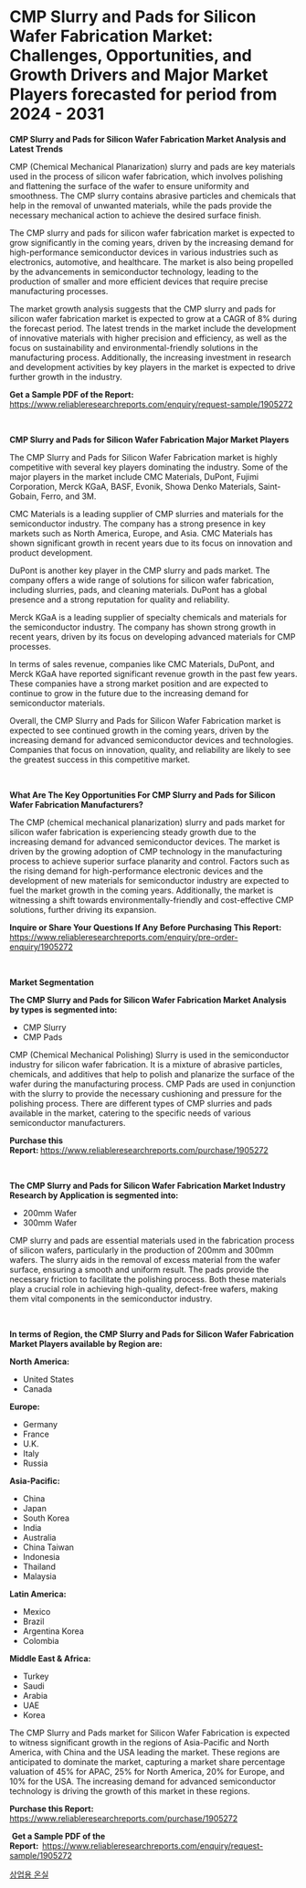 <p><h1>CMP Slurry and Pads for Silicon Wafer Fabrication Market: Challenges, Opportunities, and Growth Drivers and Major Market Players forecasted for period from 2024 - 2031</h1></p><p><strong>CMP Slurry and Pads for Silicon Wafer Fabrication Market Analysis and Latest Trends</strong></p>
<p><p>CMP (Chemical Mechanical Planarization) slurry and pads are key materials used in the process of silicon wafer fabrication, which involves polishing and flattening the surface of the wafer to ensure uniformity and smoothness. The CMP slurry contains abrasive particles and chemicals that help in the removal of unwanted materials, while the pads provide the necessary mechanical action to achieve the desired surface finish.</p><p>The CMP slurry and pads for silicon wafer fabrication market is expected to grow significantly in the coming years, driven by the increasing demand for high-performance semiconductor devices in various industries such as electronics, automotive, and healthcare. The market is also being propelled by the advancements in semiconductor technology, leading to the production of smaller and more efficient devices that require precise manufacturing processes.</p><p>The market growth analysis suggests that the CMP slurry and pads for silicon wafer fabrication market is expected to grow at a CAGR of 8% during the forecast period. The latest trends in the market include the development of innovative materials with higher precision and efficiency, as well as the focus on sustainability and environmental-friendly solutions in the manufacturing process. Additionally, the increasing investment in research and development activities by key players in the market is expected to drive further growth in the industry.</p></p>
<p><strong>Get a Sample PDF of the Report:&nbsp;</strong> <a href="https://www.reliableresearchreports.com/enquiry/request-sample/1905272">https://www.reliableresearchreports.com/enquiry/request-sample/1905272</a></p>
<p>&nbsp;</p>
<p><strong>CMP Slurry and Pads for Silicon Wafer Fabrication Major Market Players</strong></p>
<p><p>The CMP Slurry and Pads for Silicon Wafer Fabrication market is highly competitive with several key players dominating the industry. Some of the major players in the market include CMC Materials, DuPont, Fujimi Corporation, Merck KGaA, BASF, Evonik, Showa Denko Materials, Saint-Gobain, Ferro, and 3M.</p><p>CMC Materials is a leading supplier of CMP slurries and materials for the semiconductor industry. The company has a strong presence in key markets such as North America, Europe, and Asia. CMC Materials has shown significant growth in recent years due to its focus on innovation and product development.</p><p>DuPont is another key player in the CMP slurry and pads market. The company offers a wide range of solutions for silicon wafer fabrication, including slurries, pads, and cleaning materials. DuPont has a global presence and a strong reputation for quality and reliability.</p><p>Merck KGaA is a leading supplier of specialty chemicals and materials for the semiconductor industry. The company has shown strong growth in recent years, driven by its focus on developing advanced materials for CMP processes.</p><p>In terms of sales revenue, companies like CMC Materials, DuPont, and Merck KGaA have reported significant revenue growth in the past few years. These companies have a strong market position and are expected to continue to grow in the future due to the increasing demand for semiconductor materials.</p><p>Overall, the CMP Slurry and Pads for Silicon Wafer Fabrication market is expected to see continued growth in the coming years, driven by the increasing demand for advanced semiconductor devices and technologies. Companies that focus on innovation, quality, and reliability are likely to see the greatest success in this competitive market.</p></p>
<p>&nbsp;</p>
<p><strong>What Are The Key Opportunities For CMP Slurry and Pads for Silicon Wafer Fabrication Manufacturers?</strong></p>
<p><p>The CMP (chemical mechanical planarization) slurry and pads market for silicon wafer fabrication is experiencing steady growth due to the increasing demand for advanced semiconductor devices. The market is driven by the growing adoption of CMP technology in the manufacturing process to achieve superior surface planarity and control. Factors such as the rising demand for high-performance electronic devices and the development of new materials for semiconductor industry are expected to fuel the market growth in the coming years. Additionally, the market is witnessing a shift towards environmentally-friendly and cost-effective CMP solutions, further driving its expansion.</p></p>
<p><strong>Inquire or Share Your Questions If Any Before Purchasing This Report:</strong> <a href="https://www.reliableresearchreports.com/enquiry/pre-order-enquiry/1905272">https://www.reliableresearchreports.com/enquiry/pre-order-enquiry/1905272</a></p>
<p>&nbsp;</p>
<p><strong>Market Segmentation</strong></p>
<p><strong>The CMP Slurry and Pads for Silicon Wafer Fabrication Market Analysis by types is segmented into:</strong></p>
<p><ul><li>CMP Slurry</li><li>CMP Pads</li></ul></p>
<p><p>CMP (Chemical Mechanical Polishing) Slurry is used in the semiconductor industry for silicon wafer fabrication. It is a mixture of abrasive particles, chemicals, and additives that help to polish and planarize the surface of the wafer during the manufacturing process. CMP Pads are used in conjunction with the slurry to provide the necessary cushioning and pressure for the polishing process. There are different types of CMP slurries and pads available in the market, catering to the specific needs of various semiconductor manufacturers.</p></p>
<p><strong>Purchase this Report:&nbsp;</strong><a href="https://www.reliableresearchreports.com/purchase/1905272">https://www.reliableresearchreports.com/purchase/1905272</a></p>
<p>&nbsp;</p>
<p><strong>The CMP Slurry and Pads for Silicon Wafer Fabrication Market Industry Research by Application is segmented into:</strong></p>
<p><ul><li>200mm Wafer</li><li>300mm Wafer</li></ul></p>
<p><p>CMP slurry and pads are essential materials used in the fabrication process of silicon wafers, particularly in the production of 200mm and 300mm wafers. The slurry aids in the removal of excess material from the wafer surface, ensuring a smooth and uniform result. The pads provide the necessary friction to facilitate the polishing process. Both these materials play a crucial role in achieving high-quality, defect-free wafers, making them vital components in the semiconductor industry.</p></p>
<p>&nbsp;</p>
<p><strong>In terms of Region, the CMP Slurry and Pads for Silicon Wafer Fabrication Market Players available by Region are:</strong></p>
<p>
    <p> <strong> North America: </strong>
        <ul>
            <li>United States</li>
            <li>Canada</li>
        </ul>
        </p> 
    <p> <strong> Europe: </strong>
        <ul>
            <li>Germany</li>
            <li>France</li>
            <li>U.K.</li>
            <li>Italy</li>
            <li>Russia</li>
        </ul>
        </p> 
    <p> <strong> Asia-Pacific: </strong>
        <ul>
            <li>China</li>
            <li>Japan</li>
            <li>South Korea</li>
            <li>India</li>
            <li>Australia</li>
            <li>China Taiwan</li>
            <li>Indonesia</li>
            <li>Thailand</li>
            <li>Malaysia</li>
        </ul>
        </p> 
    <p> <strong> Latin America: </strong>
        <ul>
            <li>Mexico</li>
            <li>Brazil</li>
            <li>Argentina Korea</li>
            <li>Colombia</li>
        </ul>
        </p> 
    <p> <strong> Middle East & Africa: </strong>
        <ul>
            <li>Turkey</li>
            <li>Saudi</li>
            <li>Arabia</li>
            <li>UAE</li>
            <li>Korea</li>
        </ul>
    </p>
    </p>
<p><p>The CMP Slurry and Pads market for Silicon Wafer Fabrication is expected to witness significant growth in the regions of Asia-Pacific and North America, with China and the USA leading the market. These regions are anticipated to dominate the market, capturing a market share percentage valuation of 45% for APAC, 25% for North America, 20% for Europe, and 10% for the USA. The increasing demand for advanced semiconductor technology is driving the growth of this market in these regions.</p></p>
<p><strong>Purchase this Report: </strong><a href="https://www.reliableresearchreports.com/purchase/1905272">https://www.reliableresearchreports.com/purchase/1905272</a></p>
<p>&nbsp;<strong>Get a Sample PDF of the Report:&nbsp;&nbsp;</strong><a href="https://www.reliableresearchreports.com/enquiry/request-sample/1905272">https://www.reliableresearchreports.com/enquiry/request-sample/1905272</a></p>
<p><strong></strong></p>
<p><p><a href="https://medium.com/@sillysally687568/%EC%83%81%EC%97%85%EC%9A%A9-%EC%98%A8%EC%8B%A4-%EC%8B%9C%EC%9E%A5-2031%EB%85%84%EA%B9%8C%EC%A7%80%EC%9D%98-%EB%8F%99%ED%96%A5-%EC%98%88%EC%B8%A1-%EB%B0%8F-%EA%B2%BD%EC%9F%81-%EB%B6%84%EC%84%9D-50b7d0f4cd02">상업용 온실</a></p></p>
